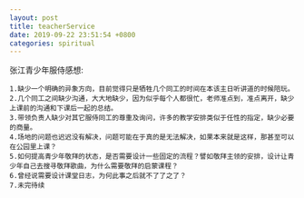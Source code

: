 ```yaml
---
layout: post
title: teacherService
date: 2019-09-22 23:51:54 +0800
categories: spiritual
---
```



张江青少年服侍感想:	

	1.缺少一个明确的异象方向，目前觉得只是牺牲几个同工的时间在本该主日听讲道的时候陪玩。
	2.几个同工之间缺少沟通，大大地缺少，因为似乎每个人都很忙，老师准点到，准点离开，缺少上课前的沟通和下课后一起的总结。
	3.带领负责人缺少对其它服侍同工的尊重及询问，许多的教学安排类似于任性的指定，缺少必要的商量。
	4.场地的问题也迟迟没有解决，问题可能在于真的是无法解决，如果本来就是这样，那甚至可以在公园里上课？
	5.如何提高青少年敬拜的状态，是否需要设计一些固定的流程？譬如敬拜主领的安排，设计让青少年自己去搜寻敬拜歌曲，为什么需要敬拜的启蒙课程？
	6.曾经说需要设计课堂日志，为何此事之后就不了了之了？
	7.未完待续